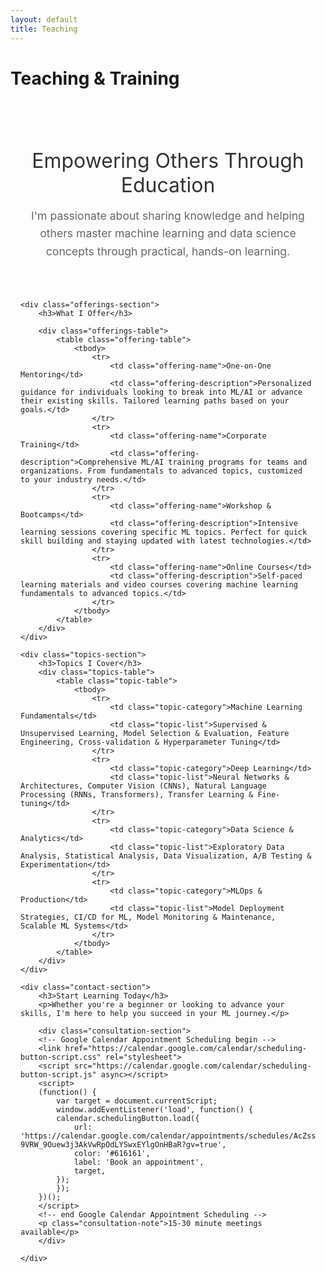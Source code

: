 ```yaml
---
layout: default
title: Teaching
---
```


# Teaching & Training

<div class="teaching-container">
    <div class="intro-section">
        <h2>Empowering Others Through Education</h2>
        <p>I'm passionate about sharing knowledge and helping others master machine learning and data science concepts through practical, hands-on learning.</p>
    </div>

    <div class="offerings-section">
        <h3>What I Offer</h3>
        
        <div class="offerings-table">
            <table class="offering-table">
                <tbody>
                    <tr>
                        <td class="offering-name">One-on-One Mentoring</td>
                        <td class="offering-description">Personalized guidance for individuals looking to break into ML/AI or advance their existing skills. Tailored learning paths based on your goals.</td>
                    </tr>
                    <tr>
                        <td class="offering-name">Corporate Training</td>
                        <td class="offering-description">Comprehensive ML/AI training programs for teams and organizations. From fundamentals to advanced topics, customized to your industry needs.</td>
                    </tr>
                    <tr>
                        <td class="offering-name">Workshop & Bootcamps</td>
                        <td class="offering-description">Intensive learning sessions covering specific ML topics. Perfect for quick skill building and staying updated with latest technologies.</td>
                    </tr>
                    <tr>
                        <td class="offering-name">Online Courses</td>
                        <td class="offering-description">Self-paced learning materials and video courses covering machine learning fundamentals to advanced topics.</td>
                    </tr>
                </tbody>
            </table>
        </div>
    </div>

    <div class="topics-section">
        <h3>Topics I Cover</h3>
        <div class="topics-table">
            <table class="topic-table">
                <tbody>
                    <tr>
                        <td class="topic-category">Machine Learning Fundamentals</td>
                        <td class="topic-list">Supervised & Unsupervised Learning, Model Selection & Evaluation, Feature Engineering, Cross-validation & Hyperparameter Tuning</td>
                    </tr>
                    <tr>
                        <td class="topic-category">Deep Learning</td>
                        <td class="topic-list">Neural Networks & Architectures, Computer Vision (CNNs), Natural Language Processing (RNNs, Transformers), Transfer Learning & Fine-tuning</td>
                    </tr>
                    <tr>
                        <td class="topic-category">Data Science & Analytics</td>
                        <td class="topic-list">Exploratory Data Analysis, Statistical Analysis, Data Visualization, A/B Testing & Experimentation</td>
                    </tr>
                    <tr>
                        <td class="topic-category">MLOps & Production</td>
                        <td class="topic-list">Model Deployment Strategies, CI/CD for ML, Model Monitoring & Maintenance, Scalable ML Systems</td>
                    </tr>
                </tbody>
            </table>
        </div>
    </div>

    <div class="contact-section">
        <h3>Start Learning Today</h3>
        <p>Whether you're a beginner or looking to advance your skills, I'm here to help you succeed in your ML journey.</p>
        
        <div class="consultation-section">
        <!-- Google Calendar Appointment Scheduling begin -->
        <link href="https://calendar.google.com/calendar/scheduling-button-script.css" rel="stylesheet">
        <script src="https://calendar.google.com/calendar/scheduling-button-script.js" async></script>
        <script>
        (function() {
            var target = document.currentScript;
            window.addEventListener('load', function() {
            calendar.schedulingButton.load({
                url: 'https://calendar.google.com/calendar/appointments/schedules/AcZssZ1P3R7cPyhp3t2X3ySB0P99XaUGD4NhXQkwGEQ-9VRW_9Ouew3j3AkVwRpOdLYSwxEYlgOnHBaR?gv=true',
                color: '#616161',
                label: 'Book an appointment',
                target,
            });
            });
        })();
        </script>
        <!-- end Google Calendar Appointment Scheduling -->
        <p class="consultation-note">15-30 minute meetings available</p>
        </div>

    </div>
</div>

<style>
.teaching-container {
    max-width: 800px;
    margin: 0 auto;
    padding: 2rem 1rem;
}

.intro-section {
    text-align: center;
    margin-bottom: 4rem;
}

.intro-section h2 {
    color: #333;
    font-size: 2rem;
    margin-bottom: 1rem;
    font-weight: 400;
}

.intro-section p {
    font-size: 1.1rem;
    color: #666;
    line-height: 1.6;
    max-width: 600px;
    margin: 0 auto;
}

.offerings-section, .topics-section {
    margin-bottom: 4rem;
}

.offerings-section h3, .topics-section h3 {
    color: #333;
    font-size: 1.5rem;
    margin-bottom: 2rem;
    text-align: center;
    font-weight: 400;
}

.offerings-table, .topics-table {
    max-width: 700px;
    margin: 0 auto;
}

.offering-table, .topic-table {
    width: 100%;
    border-collapse: collapse;
    font-size: 0.95rem;
}

.offering-table tbody tr, .topic-table tbody tr {
    border-bottom: 1px solid #f0f0f0;
    transition: all 0.2s ease;
}

.offering-table tbody tr:hover, .topic-table tbody tr:hover {
    background-color: rgba(0, 0, 0, 0.01);
}

.offering-table tbody tr:last-child, .topic-table tbody tr:last-child {
    border-bottom: none;
}

.offering-table td, .topic-table td {
    padding: 1rem 0;
    vertical-align: top;
    border: none;
}

.offering-name, .topic-category {
    color: #333;
    font-weight: 500;
    font-size: 1rem;
    width: 35%;
    padding-right: 2rem;
}

.offering-description, .topic-list {
    color: #666;
    line-height: 1.5;
    font-size: 0.9rem;
}

.contact-section {
    text-align: center;
    background: #f8f9fa;
    padding: 3rem 2rem;
    border-radius: 10px;
    max-width: 600px;
    margin: 0 auto;
}

.contact-section h3 {
    color: #333;
    font-size: 1.5rem;
    margin-bottom: 1rem;
    font-weight: 400;
}

.contact-section p {
    font-size: 1rem;
    color: #666;
    margin-bottom: 2rem;
    line-height: 1.6;
}

.contact-actions {
    display: flex;
    justify-content: center;
}

.schedule-btn {
    display: inline-block;
    background: #333;
    color: white;
    text-decoration: none;
    padding: 0.8rem 2rem;
    font-size: 1rem;
    font-weight: 400;
    letter-spacing: 0.5px;
    border: 2px solid #333;
    border-radius: 5px;
    transition: all 0.3s ease;
}

.schedule-btn:hover {
    background: transparent;
    color: #333;
}

@media (max-width: 768px) {
    .teaching-container {
        padding: 1rem;
    }
    
    .intro-section h2 {
        font-size: 1.8rem;
    }
    
    .intro-section p {
        font-size: 1rem;
    }
    
    .offering-table, .topic-table {
        font-size: 0.9rem;
    }
    
    .offering-table td, .topic-table td {
        padding: 0.8rem 0;
    }
    
    .offering-name, .topic-category {
        width: 40%;
        padding-right: 1rem;
        font-size: 0.9rem;
    }
    
    .offering-description, .topic-list {
        font-size: 0.85rem;
    }
    
    .contact-section {
        padding: 2rem 1rem;
    }
    
    .schedule-btn {
        width: 100%;
        max-width: 300px;
        text-align: center;
    }
}
</style>